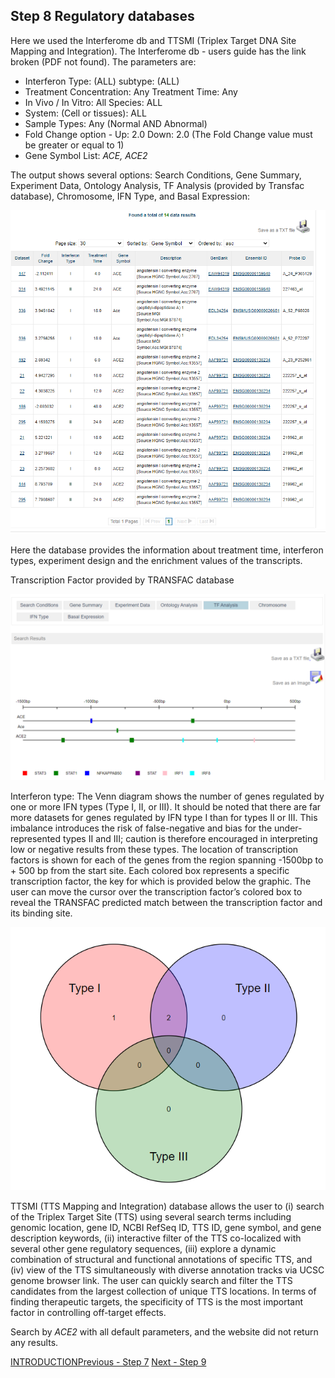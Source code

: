 ## Step 8 Regulatory databases
Here we used the Interferome db and TTSMI (Triplex Target DNA Site Mapping and Integration).
The Interferome db - users guide has the link broken (PDF not found). The parameters are: 
* Interferon Type: (ALL) subtype: (ALL)
* Treatment Concentration: Any Treatment Time: Any 
* In Vivo / In Vitro: All Species: ALL
* System:	(Cell or tissues): ALL
* Sample Types:	Any (Normal AND Abnormal)
* Fold Change option - Up: 2.0   Down: 2.0  (The Fold Change value must be greater or equal to 1)
* Gene Symbol List: *ACE, ACE2* 

The output shows several options: Search Conditions, Gene Summary, Experiment Data, Ontology Analysis, TF Analysis (provided by Transfac database), Chromosome, IFN Type, and Basal Expression:


<img src= "./images/interferome-gene-experiment.PNG">

Here the database provides the information about treatment time, interferon types, experiment design and the enrichment values of the transcripts.

Transcription Factor provided by TRANSFAC database

<img src= "./images/interferome-tf.PNG">

Interferon type: The Venn diagram shows the number of genes regulated by one or more IFN types (Type I, II, or III). It should be noted that there are far more datasets for genes regulated by IFN type I than for types II or III. This imbalance introduces the risk of false-negative and bias for the under-represented types II and III; caution is therefore encouraged in interpreting low or negative results from these types.
The location of transcription factors is shown for each of the genes from the region spanning -1500bp to + 500 bp from the start site. Each colored box represents a specific transcription factor, the key for which is provided below the graphic. The user can move the cursor over the transcription factor’s colored box to reveal the TRANSFAC predicted match between the transcription factor and its binding site.


<img src= "./images/interferome-ifntype.PNG">

TTSMI (TTS Mapping and Integration) database allows the user to (i) search of the Triplex Target Site (TTS) using several search terms including genomic location, gene ID, NCBI RefSeq ID, TTS ID, gene symbol, and gene description keywords, (ii) interactive filter of the TTS co-localized with several other gene regulatory sequences, (iii) explore a dynamic combination of structural and functional annotations of specific TTS, and (iv) view of the TTS simultaneously with diverse annotation tracks via UCSC genome browser link. The user can quickly search and filter the TTS candidates from the largest collection of unique TTS locations. In terms of finding therapeutic targets, the specificity of TTS is the most important factor in controlling off-target effects.

Search by *ACE2* with all default parameters, and the website did not return any results.



[INTRODUCTION](./index.md)[Previous - Step 7](./page7.md) [Next - Step 9](./page9.md)
